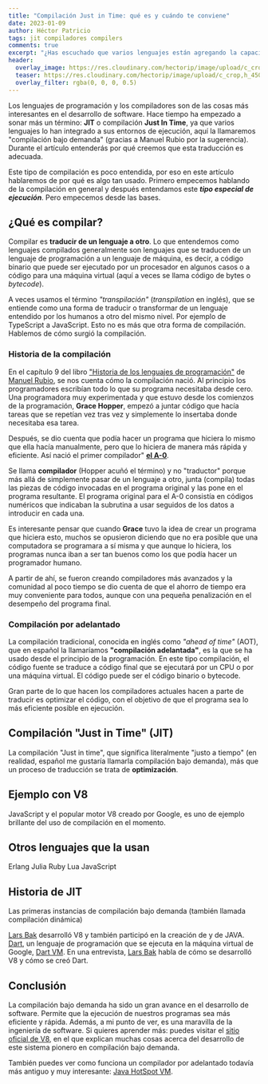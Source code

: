 ```yaml
---
title: "Compilación Just in Time: qué es y cuándo te conviene"
date: 2023-01-09
author: Héctor Patricio
tags: jit compiladores compilers
comments: true
excerpt: "¿Has escuchado que varios lenguajes están agregando la capacidad de compilación Just In Time a sus entornos? Hablemos de qué es y cómo te beneficia."
header:
  overlay_image: https://res.cloudinary.com/hectorip/image/upload/c_crop,h_450,w_1024/v1673577537/DALL_E_2023-01-12_20.38.31_-_a_mechanical_brain_in_the_back_of_a_robot_s_head_made_as_a__membrane__that_is_a_complex_machine_made_of_very_tiny_gears_levers_and_other_mechanical_dexwfs.png
  teaser: https://res.cloudinary.com/hectorip/image/upload/c_crop,h_450,w_1024/v1673577537/DALL_E_2023-01-12_20.38.31_-_a_mechanical_brain_in_the_back_of_a_robot_s_head_made_as_a__membrane__that_is_a_complex_machine_made_of_very_tiny_gears_levers_and_other_mechanical_dexwfs.png
  overlay_filter: rgba(0, 0, 0, 0.5)
---
```


Los lenguajes de programación y los compiladores son de las cosas más interesantes en el desarrollo   de software. Hace tiempo ha empezado a sonar más un término: **JIT** o compilación **Just In Time**, ya que varios lenguajes lo han integrado a sus entornos de ejecución, aquí la llamaremos "compilación bajo demanda" (gracias a Manuel Rubio por la sugerencia). Durante el artículo entenderás por qué creemos que esta traducción es adecuada.

Este tipo de compilación es poco entendida, por eso en este artículo hablaremos de por qué es algo tan usado. Primero empecemos hablando de la compilación en general y después entendamos este **_tipo especial de ejecución_**. Pero empecemos desde las bases.

## ¿Qué es compilar?

Compilar es **traducir de un lenguaje a otro**. Lo que entendemos como lenguajes compilados generalmente son lenguajes que se  traducen de un lenguaje de programación a un lenguaje de máquina, es decir, a código binario que puede ser ejecutado por un procesador en algunos casos o a código para una máquina virtual (aquí a veces se llama código de bytes o _bytecode_).

A veces usamos el término _"transpilación"_ (_transpilation_ en inglés), que se entiende como una forma de traducir o transformar de un lenguaje entendido por los humanos a otro del mismo nivel. Por ejemplo de TypeScript a JavaScript. Esto no es más que otra forma de compilación. Hablemos de cómo surgió la compilación.

### Historia de la compilación

En el capítulo 9 del libro ["Historia de los lenguajes de programación"](https://altenwald.com/historia-de-los-lenguajes-de-programacion) de [Manuel Rubio](https://mobile.twoitter.com/mronerlang), se nos cuenta cómo la compilación nació. Al principio los programadores escribían todo lo que su programa necesitaba desde cero. Una programadora muy experimentada y que estuvo desde los comienzos de la programación, **Grace Hopper**, empezó a juntar código que hacía tareas que se repetían vez tras vez y simplemente lo insertaba donde necesitaba esa tarea.

Después, se dio cuenta que podía hacer un programa que hiciera lo mismo que ella hacía manualmente, pero que lo hiciera de manera más rápida y eficiente. Así nació el primer compilador" [**el A-0**](https://www.computinghistory.org.uk/det/5487/Grace-Hopper-completes-the-A-0-Compiler/).

Se llama **compilador** (Hopper acuñó el término) y no "traductor" porque más allá de simplemente pasar de un lenguaje a otro, junta (compila) todas las piezas de código invocadas en el programa original y las pone en el programa resultante. El programa original para el A-0 consistía en códigos numéricos que indicaban la subrutina a usar seguidos de los datos a introducir en cada una.

Es interesante pensar que cuando **Grace** tuvo la idea de crear un programa que hiciera esto, muchos se opusieron diciendo que no era posible que una computadora se programara a sí misma y que aunque lo hiciera, los programas nunca iban a ser tan buenos como los que podía hacer un programador humano.

A partir de ahí, se fueron creando compiladores más avanzados y la comunidad al poco tiempo se dio cuenta de que el ahorro de tiempo era muy conveniente para todos, aunque con una pequeña penalización en el desempeño del programa final.

### Compilación por adelantado

La compilación tradicional, conocida en inglés como _"ahead of time"_ (AOT), que en español la llamaríamos **"compilación adelantada"**, es la que se ha usado desde el principio de la programación. En este tipo compilación, el código fuente se traduce a código final que se ejecutará por un CPU o por una máquina virtual. El código puede ser el código binario o bytecode.

Gran parte de lo que hacen los compiladores actuales hacen a parte de traducir es optimizar el código, con el objetivo de que el programa sea lo más eficiente posible en ejecución.

## Compilación "Just in Time" (JIT)

La compilación "Just in time", que significa literalmente "justo a tiempo" (en realidad, español me gustaría llamarla compilación bajo demanda), más que un proceso de traducción se trata de **optimización**.

## Ejemplo con V8

JavaScript y el popular motor V8 creado por Google, es uno de ejemplo brillante del uso de compilación en el momento.

## Otros lenguajes que la usan

Erlang
Julia
Ruby
Lua
JavaScript

## Historia de JIT

Las primeras instancias de compilación bajo demanda (también llamada compilación dinámica)

[Lars Bak](https://dblp.org/pid/30/2083.html) desarrolló V8 y también participó en la creación de y de JAVA. [Dart](https://dart.dev/), un lenguaje de programación que se ejecuta en la máquina virtual de Google, [Dart VM](https://dart.dev/tools/dart-vm). En una entrevista, [Lars Bak](https://www.youtube.com/watch?v=5q6X0Z9Z1Zs) habla de cómo se desarrolló V8 y cómo se creó Dart.

## Conclusión

La compilación bajo demanda ha sido un gran avance en el desarrollo de software. Permite que la ejecución de nuestros programas sea más eficiente y rápida. Además, a mi punto de ver, es una maravilla de la ingeniería de software. Si quieres aprender más: puedes visitar el [sitio oficial de V8](https://v8.dev/), en el que explican muchas cosas acerca del desarrollo de este sistema pionero en compilación bajo demanda.

También puedes ver como funciona un compilador por adelantado todavía más antiguo y muy interesante: [Java HotSpot VM](https://developers.redhat.com/articles/2021/06/23/how-jit-compiler-boosts-java-performance-openjdk#deoptimization_and_speculation).

